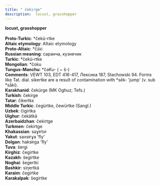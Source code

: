 ```yaml
---
title: " čekirge"
description:  locust, grasshopper
---
```

<strong> locust, grasshopper</strong><br><br>
<strong>Proto-Turkic</strong>:  *čekü-rtke<br>
<strong>Altaic etymology</strong>:  Altaic etymology<br>
<strong> Proto-Altaic</strong>:  *č`ăk`i<br>
<strong>Russian meaning</strong>:  саранча, кузнечик<br>
<strong>Turkic</strong>:  *čekü-rtke<br>
<strong>Mongolian</strong>:  *čoku<br>
<strong>Tungus-Manchu</strong>:  *čaKu- ( ~ š-)<br>
<strong>Comments</strong>:  VEWT 103, EDT 416-417, Лексика 187, Stachowski 94. Forms like Tat. dial. sikertke are a result of contamination with *sēk- 'jump' (v. sub *sā́ki).<br>
<strong>Karakhanid</strong>:  čekürge (MK Oghuz; Tefs.)<br>
<strong>Turkish</strong>:  čekirge<br>
<strong>Tatar</strong>:  čikertkɛ<br>
<strong>Middle Turkic</strong>:  čegürtke, čewürtke (Sangl.)<br>
<strong>Uzbek</strong>:  čigirtka<br>
<strong>Uighur</strong>:  čekätkä<br>
<strong>Azerbaidzhan</strong>:  čekirtge<br>
<strong>Turkmen</strong>:  čekirtge<br>
<strong>Khakassian</strong>:  saɣɨrtxɨ<br>
<strong>Yakut</strong>:  saxsɨrɣa 'fly'<br>
<strong>Dolgan</strong>:  haksɨrga 'fly'<br>
<strong>Tuva</strong>:  šergi<br>
<strong>Kirghiz</strong>:  čegirtke<br>
<strong>Kazakh</strong>:  šegirtke<br>
<strong>Noghai</strong>:  šegertki<br>
<strong>Bashkir</strong>:  siŋertkä<br>
<strong>Karaim</strong>:  čegirtke<br>
<strong>Karakalpak</strong>:  šegirtke<br>


